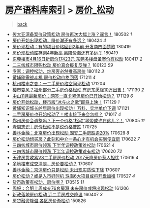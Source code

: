 [房产语料库索引](../../README.md)  > [房价_松动](房价_松动.md)
====
> [back](../README.md)

- [传大亚湾备案价政策松动 房价再次大幅上涨？谣言！](http://jkwz.applinzi.com/ittc/7098546469273601040.html#%E4%BC%A0%E5%A4%A7%E4%BA%9A%E6%B9%BE%E5%A4%87%E6%A1%88%E4%BB%B7%E6%94%BF%E7%AD%96%E6%9D%BE%E5%8A%A8+%E6%88%BF%E4%BB%B7%E5%86%8D%E6%AC%A1%E5%A4%A7%E5%B9%85%E4%B8%8A%E6%B6%A8%EF%BC%9F%E8%B0%A3%E8%A8%80%EF%BC%81) 180502 *1* 
- [房价开始出现松动，降价潮还有多远？](http://jkwz.applinzi.com/ittc/7094358955151328266.html#%E6%88%BF%E4%BB%B7%E5%BC%80%E5%A7%8B%E5%87%BA%E7%8E%B0%E6%9D%BE%E5%8A%A8%EF%BC%8C%E9%99%8D%E4%BB%B7%E6%BD%AE%E8%BF%98%E6%9C%89%E5%A4%9A%E8%BF%9C%EF%BC%9F) 180424 *4* 
- [房价现松动：有的项目价格回到2年前 开发商四面楚歌](http://jkwz.applinzi.com/ittc/7093737181652976657.html#%E6%88%BF%E4%BB%B7%E7%8E%B0%E6%9D%BE%E5%8A%A8%EF%BC%9A%E6%9C%89%E7%9A%84%E9%A1%B9%E7%9B%AE%E4%BB%B7%E6%A0%BC%E5%9B%9E%E5%88%B02%E5%B9%B4%E5%89%8D+%E5%BC%80%E5%8F%91%E5%95%86%E5%9B%9B%E9%9D%A2%E6%A5%9A%E6%AD%8C) 180419  
- [房价现松动库存创4年新高 离降价潮还有多远？](http://jkwz.applinzi.com/ittc/7093599473605542919.html#%E6%88%BF%E4%BB%B7%E7%8E%B0%E6%9D%BE%E5%8A%A8%E5%BA%93%E5%AD%98%E5%88%9B4%E5%B9%B4%E6%96%B0%E9%AB%98+%E7%A6%BB%E9%99%8D%E4%BB%B7%E6%BD%AE%E8%BF%98%E6%9C%89%E5%A4%9A%E8%BF%9C%EF%BC%9F) 180419  
- [东莞楼市4月16日新房价17423元 东莞多楼盘备案价有松动](http://jkwz.applinzi.com/ittc/7092990899804177425.html#%E4%B8%9C%E8%8E%9E%E6%A5%BC%E5%B8%824%E6%9C%8816%E6%97%A5%E6%96%B0%E6%88%BF%E4%BB%B717423%E5%85%83+%E4%B8%9C%E8%8E%9E%E5%A4%9A%E6%A5%BC%E7%9B%98%E5%A4%87%E6%A1%88%E4%BB%B7%E6%9C%89%E6%9D%BE%E5%8A%A8) 180417 *2* 
- [二三线城市限购松动 房价真会报复反弹？](http://jkwz.applinzi.com/ittc/7061803514257212423.html#%E4%BA%8C%E4%B8%89%E7%BA%BF%E5%9F%8E%E5%B8%82%E9%99%90%E8%B4%AD%E6%9D%BE%E5%8A%A8+%E6%88%BF%E4%BB%B7%E7%9C%9F%E4%BC%9A%E6%8A%A5%E5%A4%8D%E5%8F%8D%E5%BC%B9%EF%BC%9F) 180123 *59* 
- [专家：调控松动，炒房客必然推高房价](http://jkwz.applinzi.com/ittc/7057831280807248906.html#%E4%B8%93%E5%AE%B6%EF%BC%9A%E8%B0%83%E6%8E%A7%E6%9D%BE%E5%8A%A8%EF%BC%8C%E7%82%92%E6%88%BF%E5%AE%A2%E5%BF%85%E7%84%B6%E6%8E%A8%E9%AB%98%E6%88%BF%E4%BB%B7) 180112 *3* 
- [黄埔刚需战斗机 房价松动价格回落](http://jkwz.applinzi.com/ittc/7045600537808995344.html#%E9%BB%84%E5%9F%94%E5%88%9A%E9%9C%80%E6%88%98%E6%96%97%E6%9C%BA+%E6%88%BF%E4%BB%B7%E6%9D%BE%E5%8A%A8%E4%BB%B7%E6%A0%BC%E5%9B%9E%E8%90%BD) 171211 *4* 
- [杭州楼市之变：一二手房价格空间现松动](http://jkwz.applinzi.com/ittc/7043133116976202768.html#%E6%9D%AD%E5%B7%9E%E6%A5%BC%E5%B8%82%E4%B9%8B%E5%8F%98%EF%BC%9A%E4%B8%80%E4%BA%8C%E6%89%8B%E6%88%BF%E4%BB%B7%E6%A0%BC%E7%A9%BA%E9%97%B4%E7%8E%B0%E6%9D%BE%E5%8A%A8) 171204  
- [楼市变风？福州部分二手房价格松动 有房东愿降10万出售！](http://jkwz.applinzi.com/ittc/7041818553223742480.html#%E6%A5%BC%E5%B8%82%E5%8F%98%E9%A3%8E%EF%BC%9F%E7%A6%8F%E5%B7%9E%E9%83%A8%E5%88%86%E4%BA%8C%E6%89%8B%E6%88%BF%E4%BB%B7%E6%A0%BC%E6%9D%BE%E5%8A%A8+%E6%9C%89%E6%88%BF%E4%B8%9C%E6%84%BF%E9%99%8D10%E4%B8%87%E5%87%BA%E5%94%AE%EF%BC%81) 171130 *2* 
- [中山11月最新房价：网签一直卡紧但房价已开始松动？](http://jkwz.applinzi.com/ittc/7041313556786578448.html#%E4%B8%AD%E5%B1%B111%E6%9C%88%E6%9C%80%E6%96%B0%E6%88%BF%E4%BB%B7%EF%BC%9A%E7%BD%91%E7%AD%BE%E4%B8%80%E7%9B%B4%E5%8D%A1%E7%B4%A7%E4%BD%86%E6%88%BF%E4%BB%B7%E5%B7%B2%E5%BC%80%E5%A7%8B%E6%9D%BE%E5%8A%A8%EF%BC%9F) 171129 *6* 
- [房价开始松动，楼市版“冰与火之歌”即将上映！](http://jkwz.applinzi.com/ittc/7041290353930404881.html#%E6%88%BF%E4%BB%B7%E5%BC%80%E5%A7%8B%E6%9D%BE%E5%8A%A8%EF%BC%8C%E6%A5%BC%E5%B8%82%E7%89%88%E2%80%9C%E5%86%B0%E4%B8%8E%E7%81%AB%E4%B9%8B%E6%AD%8C%E2%80%9D%E5%8D%B3%E5%B0%86%E4%B8%8A%E6%98%A0%EF%BC%81) 171129 *1* 
- [黄埔知识城长岭居房价出现松动！万科、实地单价下调](http://jkwz.applinzi.com/ittc/7038406492460418064.html#%E9%BB%84%E5%9F%94%E7%9F%A5%E8%AF%86%E5%9F%8E%E9%95%BF%E5%B2%AD%E5%B1%85%E6%88%BF%E4%BB%B7%E5%87%BA%E7%8E%B0%E6%9D%BE%E5%8A%A8%EF%BC%81%E4%B8%87%E7%A7%91%E3%80%81%E5%AE%9E%E5%9C%B0%E5%8D%95%E4%BB%B7%E4%B8%8B%E8%B0%83) 171121  
- [二手房房价也开始松动了！楼市接下来会怎样？](http://jkwz.applinzi.com/ittc/7025345605218599953.html#%E4%BA%8C%E6%89%8B%E6%88%BF%E6%88%BF%E4%BB%B7%E4%B9%9F%E5%BC%80%E5%A7%8B%E6%9D%BE%E5%8A%A8%E4%BA%86%EF%BC%81%E6%A5%BC%E5%B8%82%E6%8E%A5%E4%B8%8B%E6%9D%A5%E4%BC%9A%E6%80%8E%E6%A0%B7%EF%BC%9F) 171017 *4* 
- [郑州房价会调整吗？下一个价格“松动”地带或许在这儿？！](http://jkwz.applinzi.com/ittc/6998281486372176913.html#%E9%83%91%E5%B7%9E%E6%88%BF%E4%BB%B7%E4%BC%9A%E8%B0%83%E6%95%B4%E5%90%97%EF%BC%9F%E4%B8%8B%E4%B8%80%E4%B8%AA%E4%BB%B7%E6%A0%BC%E2%80%9C%E6%9D%BE%E5%8A%A8%E2%80%9D%E5%9C%B0%E5%B8%A6%E6%88%96%E8%AE%B8%E5%9C%A8%E8%BF%99%E5%84%BF%EF%BC%9F%EF%BC%81) 170805 *11* 
- [壹周志识｜房价松动不是说价格普跌](http://jkwz.applinzi.com/ittc/6994179232102876177.html#%E5%A3%B9%E5%91%A8%E5%BF%97%E8%AF%86%EF%BD%9C%E6%88%BF%E4%BB%B7%E6%9D%BE%E5%8A%A8%E4%B8%8D%E6%98%AF%E8%AF%B4%E4%BB%B7%E6%A0%BC%E6%99%AE%E8%B7%8C) 170725  
- [善林金融：北京房价出现松动 固安二手房跌逾20%](http://jkwz.applinzi.com/ittc/6984264140200608772.html#%E5%96%84%E6%9E%97%E9%87%91%E8%9E%8D%EF%BC%9A%E5%8C%97%E4%BA%AC%E6%88%BF%E4%BB%B7%E5%87%BA%E7%8E%B0%E6%9D%BE%E5%8A%A8+%E5%9B%BA%E5%AE%89%E4%BA%8C%E6%89%8B%E6%88%BF%E8%B7%8C%E9%80%BE20%25) 170628 *8* 
- [房价松动想买房？此刻和中介一条心才有机会买到便宜房](http://jkwz.applinzi.com/ittc/6981953667765634053.html#%E6%88%BF%E4%BB%B7%E6%9D%BE%E5%8A%A8%E6%83%B3%E4%B9%B0%E6%88%BF%EF%BC%9F%E6%AD%A4%E5%88%BB%E5%92%8C%E4%B8%AD%E4%BB%8B%E4%B8%80%E6%9D%A1%E5%BF%83%E6%89%8D%E6%9C%89%E6%9C%BA%E4%BC%9A%E4%B9%B0%E5%88%B0%E4%BE%BF%E5%AE%9C%E6%88%BF) 170622 *7* 
- [三四线城市房价领涨 下半年调控政策难松动](http://jkwz.applinzi.com/ittc/6981651227094811652.html#%E4%B8%89%E5%9B%9B%E7%BA%BF%E5%9F%8E%E5%B8%82%E6%88%BF%E4%BB%B7%E9%A2%86%E6%B6%A8+%E4%B8%8B%E5%8D%8A%E5%B9%B4%E8%B0%83%E6%8E%A7%E6%94%BF%E7%AD%96%E9%9A%BE%E6%9D%BE%E5%8A%A8) 170621 *4* 
- [三四线城市房价领涨 下半年调控政策难有松动](http://jkwz.applinzi.com/ittc/6981309014032778245.html#%E4%B8%89%E5%9B%9B%E7%BA%BF%E5%9F%8E%E5%B8%82%E6%88%BF%E4%BB%B7%E9%A2%86%E6%B6%A8+%E4%B8%8B%E5%8D%8A%E5%B9%B4%E8%B0%83%E6%8E%A7%E6%94%BF%E7%AD%96%E9%9A%BE%E6%9C%89%E6%9D%BE%E5%8A%A8) 170620 *72* 
- [天津房贷收紧VS二手房房价松动 2017天降房价惹人担忧](http://jkwz.applinzi.com/ittc/6979861716027311108.html#%E5%A4%A9%E6%B4%A5%E6%88%BF%E8%B4%B7%E6%94%B6%E7%B4%A7VS%E4%BA%8C%E6%89%8B%E6%88%BF%E6%88%BF%E4%BB%B7%E6%9D%BE%E5%8A%A8+2017%E5%A4%A9%E9%99%8D%E6%88%BF%E4%BB%B7%E6%83%B9%E4%BA%BA%E6%8B%85%E5%BF%A7) 170616 *4* 
- [多地楼市成交清淡，房价要松动？](http://jkwz.applinzi.com/ittc/6976499821547357188.html#%E5%A4%9A%E5%9C%B0%E6%A5%BC%E5%B8%82%E6%88%90%E4%BA%A4%E6%B8%85%E6%B7%A1%EF%BC%8C%E6%88%BF%E4%BB%B7%E8%A6%81%E6%9D%BE%E5%8A%A8%EF%BC%9F) 170607  
- [善林金融：京沪房价只是松动 未出现实质性下降](http://jkwz.applinzi.com/ittc/6976445420006818821.html#%E5%96%84%E6%9E%97%E9%87%91%E8%9E%8D%EF%BC%9A%E4%BA%AC%E6%B2%AA%E6%88%BF%E4%BB%B7%E5%8F%AA%E6%98%AF%E6%9D%BE%E5%8A%A8+%E6%9C%AA%E5%87%BA%E7%8E%B0%E5%AE%9E%E8%B4%A8%E6%80%A7%E4%B8%8B%E9%99%8D) 170607  
- [房价松动？或是入市好时机 珠海6大项目或将开盘加推](http://jkwz.applinzi.com/ittc/6972368312150262788.html#%E6%88%BF%E4%BB%B7%E6%9D%BE%E5%8A%A8%EF%BC%9F%E6%88%96%E6%98%AF%E5%85%A5%E5%B8%82%E5%A5%BD%E6%97%B6%E6%9C%BA+%E7%8F%A0%E6%B5%B76%E5%A4%A7%E9%A1%B9%E7%9B%AE%E6%88%96%E5%B0%86%E5%BC%80%E7%9B%98%E5%8A%A0%E6%8E%A8) 170527 *4* 
- [货币政策有松动，房价呢？](http://jkwz.applinzi.com/ittc/6968016881133814789.html#%E8%B4%A7%E5%B8%81%E6%94%BF%E7%AD%96%E6%9C%89%E6%9D%BE%E5%8A%A8%EF%BC%8C%E6%88%BF%E4%BB%B7%E5%91%A2%EF%BC%9F) 170515 *11* 
- [周报：合肥上周成交76套房源 未来房价或将出现松动](http://jkwz.applinzi.com/ittc/6908554550629106692.html#%E5%91%A8%E6%8A%A5%EF%BC%9A%E5%90%88%E8%82%A5%E4%B8%8A%E5%91%A8%E6%88%90%E4%BA%A476%E5%A5%97%E6%88%BF%E6%BA%90+%E6%9C%AA%E6%9D%A5%E6%88%BF%E4%BB%B7%E6%88%96%E5%B0%86%E5%87%BA%E7%8E%B0%E6%9D%BE%E5%8A%A8) 161206  
- [新政落地房价松动  沪二手房成交降温](http://jkwz.applinzi.com/ittc/6818414644376896516.html#%E6%96%B0%E6%94%BF%E8%90%BD%E5%9C%B0%E6%88%BF%E4%BB%B7%E6%9D%BE%E5%8A%A8++%E6%B2%AA%E4%BA%8C%E6%89%8B%E6%88%BF%E6%88%90%E4%BA%A4%E9%99%8D%E6%B8%A9) 160407 *3* 
- [房贷融资降温 各区房价渐松动](http://jkwz.applinzi.com/ittc/6734835249763566597.html#%E6%88%BF%E8%B4%B7%E8%9E%8D%E8%B5%84%E9%99%8D%E6%B8%A9+%E5%90%84%E5%8C%BA%E6%88%BF%E4%BB%B7%E6%B8%90%E6%9D%BE%E5%8A%A8) 150826  
